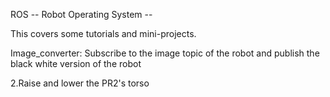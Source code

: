 ROS -- Robot Operating System --

This covers some tutorials and mini-projects.

Image_converter: Subscribe to the image topic of the robot and publish the black white version of the robot

2.Raise and lower the PR2's torso
